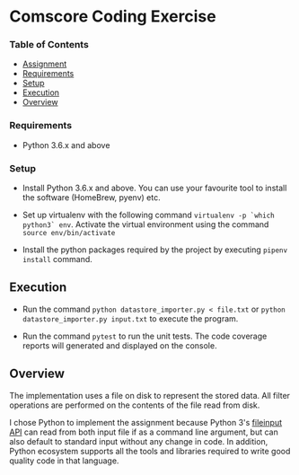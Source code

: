 # Comscore Coding Exercise

### Table of Contents

- [Assignment](Assignment.md)
- [Requirements](#requirements)
- [Setup](#setup)
- [Execution](#execution)
- [Overview](#overview)

### Requirements

* Python 3.6.x and above

### Setup

* Install Python 3.6.x and above. You can use your favourite tool to install the software (HomeBrew, pyenv) etc.

* Set up virtualenv with the following command ``virtualenv -p `which python3` env``. Activate the virtual environment using the command `source env/bin/activate`

* Install the python packages required by the project by executing `pipenv install` command.

## Execution

* Run the command `python datastore_importer.py < file.txt` or `python datastore_importer.py input.txt` to execute the program.

* Run the command `pytest` to run the unit tests. The code coverage reports will generated and displayed on the console.

## Overview

The implementation uses a file on disk to represent the stored data. All filter operations are performed on the contents of the file read from disk.

I chose Python to implement the assignment because Python 3's [fileinput API](https://docs.python.org/3/library/fileinput.html) can read from both input file if as a command line argument, but can also default to standard input without any change in code. In addition, Python ecosystem supports all the tools and libraries required to write good quality code in that language.
